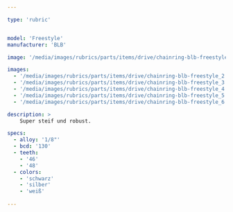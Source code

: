 ```yaml
---

type: 'rubric'


model: 'Freestyle'
manufacturer: 'BLB'

image: '/media/images/rubrics/parts/items/drive/chainring-blb-freestyle_1.jpeg'

images:
  - '/media/images/rubrics/parts/items/drive/chainring-blb-freestyle_2.jpeg'
  - '/media/images/rubrics/parts/items/drive/chainring-blb-freestyle_3.jpeg'
  - '/media/images/rubrics/parts/items/drive/chainring-blb-freestyle_4.jpeg'
  - '/media/images/rubrics/parts/items/drive/chainring-blb-freestyle_5.jpeg'
  - '/media/images/rubrics/parts/items/drive/chainring-blb-freestyle_6.jpeg'

description: >
    Super steif und robust.

specs:
  - alloy: '1/8"'
  - bcd: '130'
  - teeth:
    - '46'
    - '48'
  - colors:
    - 'schwarz'
    - 'silber'
    - 'weiß'
    
---
```

